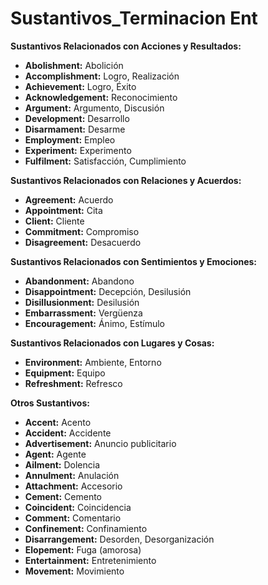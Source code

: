 # Sustantivos_Terminacion Ent



**Sustantivos Relacionados con Acciones y Resultados:**

*   **Abolishment:** Abolición
*   **Accomplishment:** Logro, Realización
*   **Achievement:** Logro, Éxito
*   **Acknowledgement:** Reconocimiento
*   **Argument:** Argumento, Discusión
*   **Development:** Desarrollo
*   **Disarmament:** Desarme
*   **Employment:** Empleo
*   **Experiment:** Experimento
*   **Fulfilment:** Satisfacción, Cumplimiento

**Sustantivos Relacionados con Relaciones y Acuerdos:**

*   **Agreement:** Acuerdo
*   **Appointment:** Cita
*   **Client:** Cliente
*   **Commitment:** Compromiso
*   **Disagreement:** Desacuerdo

**Sustantivos Relacionados con Sentimientos y Emociones:**

*   **Abandonment:** Abandono
*   **Disappointment:** Decepción, Desilusión
*   **Disillusionment:** Desilusión
*   **Embarrassment:** Vergüenza
*   **Encouragement:** Ánimo, Estímulo

**Sustantivos Relacionados con Lugares y Cosas:**

*   **Environment:** Ambiente, Entorno
*   **Equipment:** Equipo
*   **Refreshment:** Refresco

**Otros Sustantivos:**

*   **Accent:** Acento
*   **Accident:** Accidente
*   **Advertisement:** Anuncio publicitario
*   **Agent:** Agente
*   **Ailment:** Dolencia
*   **Annulment:** Anulación
*   **Attachment:** Accesorio
*   **Cement:** Cemento
*   **Coincident:** Coincidencia
*   **Comment:** Comentario
*   **Confinement:** Confinamiento
*   **Disarrangement:** Desorden, Desorganización
*   **Elopement:** Fuga (amorosa)
*   **Entertainment:** Entretenimiento
*   **Movement:** Movimiento

